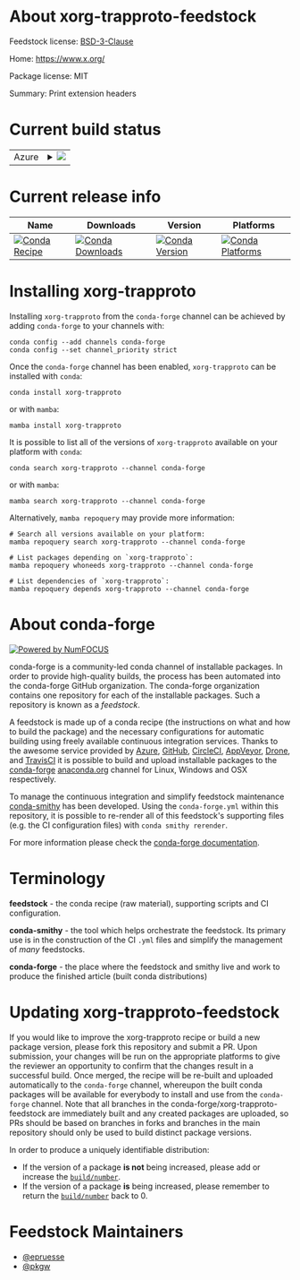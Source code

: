 About xorg-trapproto-feedstock
==============================

Feedstock license: [BSD-3-Clause](https://github.com/conda-forge/xorg-trapproto-feedstock/blob/main/LICENSE.txt)

Home: https://www.x.org/

Package license: MIT

Summary: Print extension headers

Current build status
====================


<table>
    
  <tr>
    <td>Azure</td>
    <td>
      <details>
        <summary>
          <a href="https://dev.azure.com/conda-forge/feedstock-builds/_build/latest?definitionId=2206&branchName=main">
            <img src="https://dev.azure.com/conda-forge/feedstock-builds/_apis/build/status/xorg-trapproto-feedstock?branchName=main">
          </a>
        </summary>
        <table>
          <thead><tr><th>Variant</th><th>Status</th></tr></thead>
          <tbody><tr>
              <td>linux_64</td>
              <td>
                <a href="https://dev.azure.com/conda-forge/feedstock-builds/_build/latest?definitionId=2206&branchName=main">
                  <img src="https://dev.azure.com/conda-forge/feedstock-builds/_apis/build/status/xorg-trapproto-feedstock?branchName=main&jobName=linux&configuration=linux%20linux_64_" alt="variant">
                </a>
              </td>
            </tr><tr>
              <td>osx_64</td>
              <td>
                <a href="https://dev.azure.com/conda-forge/feedstock-builds/_build/latest?definitionId=2206&branchName=main">
                  <img src="https://dev.azure.com/conda-forge/feedstock-builds/_apis/build/status/xorg-trapproto-feedstock?branchName=main&jobName=osx&configuration=osx%20osx_64_" alt="variant">
                </a>
              </td>
            </tr><tr>
              <td>win_64</td>
              <td>
                <a href="https://dev.azure.com/conda-forge/feedstock-builds/_build/latest?definitionId=2206&branchName=main">
                  <img src="https://dev.azure.com/conda-forge/feedstock-builds/_apis/build/status/xorg-trapproto-feedstock?branchName=main&jobName=win&configuration=win%20win_64_" alt="variant">
                </a>
              </td>
            </tr>
          </tbody>
        </table>
      </details>
    </td>
  </tr>
</table>

Current release info
====================

| Name | Downloads | Version | Platforms |
| --- | --- | --- | --- |
| [![Conda Recipe](https://img.shields.io/badge/recipe-xorg--trapproto-green.svg)](https://anaconda.org/conda-forge/xorg-trapproto) | [![Conda Downloads](https://img.shields.io/conda/dn/conda-forge/xorg-trapproto.svg)](https://anaconda.org/conda-forge/xorg-trapproto) | [![Conda Version](https://img.shields.io/conda/vn/conda-forge/xorg-trapproto.svg)](https://anaconda.org/conda-forge/xorg-trapproto) | [![Conda Platforms](https://img.shields.io/conda/pn/conda-forge/xorg-trapproto.svg)](https://anaconda.org/conda-forge/xorg-trapproto) |

Installing xorg-trapproto
=========================

Installing `xorg-trapproto` from the `conda-forge` channel can be achieved by adding `conda-forge` to your channels with:

```
conda config --add channels conda-forge
conda config --set channel_priority strict
```

Once the `conda-forge` channel has been enabled, `xorg-trapproto` can be installed with `conda`:

```
conda install xorg-trapproto
```

or with `mamba`:

```
mamba install xorg-trapproto
```

It is possible to list all of the versions of `xorg-trapproto` available on your platform with `conda`:

```
conda search xorg-trapproto --channel conda-forge
```

or with `mamba`:

```
mamba search xorg-trapproto --channel conda-forge
```

Alternatively, `mamba repoquery` may provide more information:

```
# Search all versions available on your platform:
mamba repoquery search xorg-trapproto --channel conda-forge

# List packages depending on `xorg-trapproto`:
mamba repoquery whoneeds xorg-trapproto --channel conda-forge

# List dependencies of `xorg-trapproto`:
mamba repoquery depends xorg-trapproto --channel conda-forge
```


About conda-forge
=================

[![Powered by
NumFOCUS](https://img.shields.io/badge/powered%20by-NumFOCUS-orange.svg?style=flat&colorA=E1523D&colorB=007D8A)](https://numfocus.org)

conda-forge is a community-led conda channel of installable packages.
In order to provide high-quality builds, the process has been automated into the
conda-forge GitHub organization. The conda-forge organization contains one repository
for each of the installable packages. Such a repository is known as a *feedstock*.

A feedstock is made up of a conda recipe (the instructions on what and how to build
the package) and the necessary configurations for automatic building using freely
available continuous integration services. Thanks to the awesome service provided by
[Azure](https://azure.microsoft.com/en-us/services/devops/), [GitHub](https://github.com/),
[CircleCI](https://circleci.com/), [AppVeyor](https://www.appveyor.com/),
[Drone](https://cloud.drone.io/welcome), and [TravisCI](https://travis-ci.com/)
it is possible to build and upload installable packages to the
[conda-forge](https://anaconda.org/conda-forge) [anaconda.org](https://anaconda.org/)
channel for Linux, Windows and OSX respectively.

To manage the continuous integration and simplify feedstock maintenance
[conda-smithy](https://github.com/conda-forge/conda-smithy) has been developed.
Using the ``conda-forge.yml`` within this repository, it is possible to re-render all of
this feedstock's supporting files (e.g. the CI configuration files) with ``conda smithy rerender``.

For more information please check the [conda-forge documentation](https://conda-forge.org/docs/).

Terminology
===========

**feedstock** - the conda recipe (raw material), supporting scripts and CI configuration.

**conda-smithy** - the tool which helps orchestrate the feedstock.
                   Its primary use is in the construction of the CI ``.yml`` files
                   and simplify the management of *many* feedstocks.

**conda-forge** - the place where the feedstock and smithy live and work to
                  produce the finished article (built conda distributions)


Updating xorg-trapproto-feedstock
=================================

If you would like to improve the xorg-trapproto recipe or build a new
package version, please fork this repository and submit a PR. Upon submission,
your changes will be run on the appropriate platforms to give the reviewer an
opportunity to confirm that the changes result in a successful build. Once
merged, the recipe will be re-built and uploaded automatically to the
`conda-forge` channel, whereupon the built conda packages will be available for
everybody to install and use from the `conda-forge` channel.
Note that all branches in the conda-forge/xorg-trapproto-feedstock are
immediately built and any created packages are uploaded, so PRs should be based
on branches in forks and branches in the main repository should only be used to
build distinct package versions.

In order to produce a uniquely identifiable distribution:
 * If the version of a package **is not** being increased, please add or increase
   the [``build/number``](https://docs.conda.io/projects/conda-build/en/latest/resources/define-metadata.html#build-number-and-string).
 * If the version of a package **is** being increased, please remember to return
   the [``build/number``](https://docs.conda.io/projects/conda-build/en/latest/resources/define-metadata.html#build-number-and-string)
   back to 0.

Feedstock Maintainers
=====================

* [@epruesse](https://github.com/epruesse/)
* [@pkgw](https://github.com/pkgw/)

